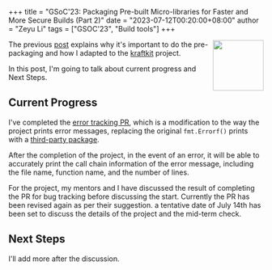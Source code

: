 +++
title = "GSoC'23: Packaging Pre-built Micro-libraries for Faster and More Secure Builds (Part 2)"
date = "2023-07-12T00:20:00+08:00"
author = "Zeyu Li"
tags = ["GSOC'23", "Build tools"]
+++

<img width="100px" src="https://summerofcode.withgoogle.com/assets/media/gsoc-2023-badge.svg" align="right" />

The previous [post](https://unikraft.org/blog/2023-06-23-unikraft-gsoc-packaging-libs-1/) explains why it's important to do the pre-packaging and how I adapted to the [kraftkit](https://github.com/unikraft/kraftkit) project.

In this post, I'm going to talk about current progress and Next Steps.

## Current Progress

I've completed the [error tracking PR](https://github.com/unikraft/kraftkit/pull/479), which is a modification to the way the project prints error messages, replacing the original `fmt.Errorf()` prints with a [third-party package](https://github.com/juju/errors). 

After the completion of the project, in the event of an error, it will be able to accurately print the call chain information of the error message, including the file name, function name, and the number of lines.

For the project, my mentors and I have discussed the result of completing the PR for bug tracking before discussing the start.
Currently the PR has been revised again as per their suggestion.
a tentative date of July 14th has been set to discuss the details of the project and the mid-term check.

## Next Steps

I'll add more after the discussion. 